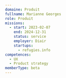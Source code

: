 ```yaml
---
domaine: Produit
fullname: Marianne Georges
role: Produit
missions:
  - start: 2023-02-07
    end: 2024-12-31
    status: service
    employer: Diair
    startups:
      - refugies.info
competences:
  - UX
  - Product strategy
memberType: beta
---
```

